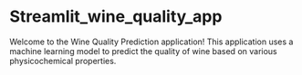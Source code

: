 # Streamlit_wine_quality_app
Welcome to the Wine Quality Prediction application! This application uses a machine learning model to predict the quality of wine based on various physicochemical properties.
